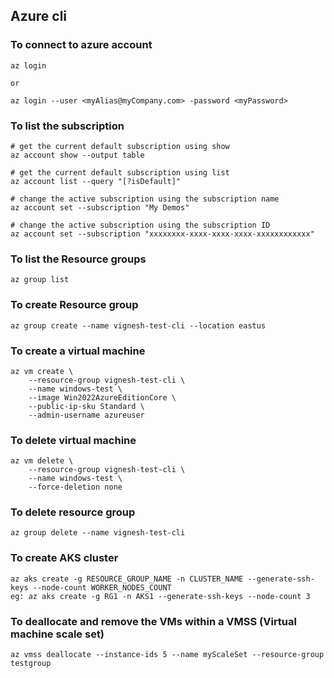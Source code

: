 ## Azure cli
### To connect to azure account
```
az login

or

az login --user <myAlias@myCompany.com> -password <myPassword>
```

### To list the subscription
```
# get the current default subscription using show
az account show --output table

# get the current default subscription using list
az account list --query "[?isDefault]"

# change the active subscription using the subscription name
az account set --subscription "My Demos"

# change the active subscription using the subscription ID
az account set --subscription "xxxxxxxx-xxxx-xxxx-xxxx-xxxxxxxxxxxx"
```

### To list the Resource groups
```
az group list
```

### To create Resource group
```
az group create --name vignesh-test-cli --location eastus
```

### To create a virtual machine
```
az vm create \
    --resource-group vignesh-test-cli \
    --name windows-test \
    --image Win2022AzureEditionCore \
    --public-ip-sku Standard \
    --admin-username azureuser
```

### To delete virtual machine
```
az vm delete \
    --resource-group vignesh-test-cli \
    --name windows-test \
    --force-deletion none
```

### To delete resource group
```
az group delete --name vignesh-test-cli
```

### To create AKS cluster
```
az aks create -g RESOURCE_GROUP_NAME -n CLUSTER_NAME --generate-ssh-keys --node-count WORKER_NODES_COUNT
eg: az aks create -g RG1 -n AKS1 --generate-ssh-keys --node-count 3
```

### To deallocate and remove the VMs within a VMSS (Virtual machine scale set)
```
az vmss deallocate --instance-ids 5 --name myScaleSet --resource-group testgroup
```